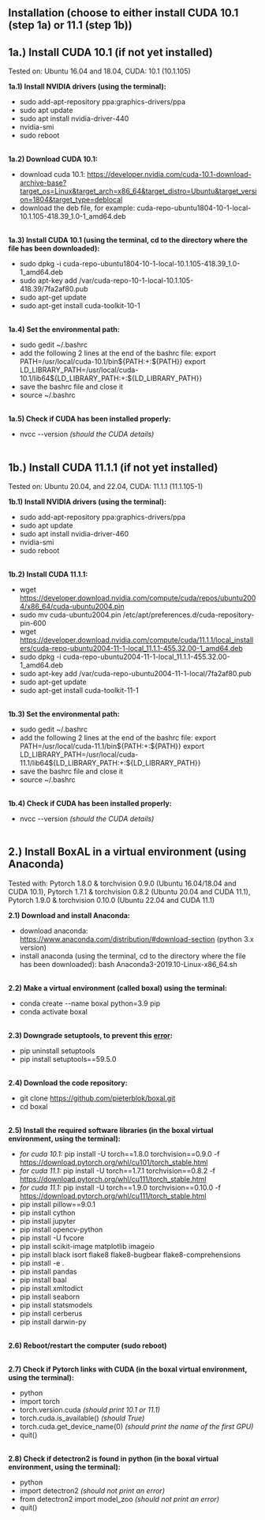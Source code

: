 ## Installation (choose to either install CUDA 10.1 (step 1a) or 11.1 (step 1b))

## 1a.) Install CUDA 10.1 (if not yet installed) 
Tested on: Ubuntu 16.04 and 18.04, CUDA: 10.1 (10.1.105)<br/> 

**1a.1) Install NVIDIA drivers (using the terminal):** 
- sudo add-apt-repository ppa:graphics-drivers/ppa
- sudo apt update
- sudo apt install nvidia-driver-440
- nvidia-smi
- sudo reboot <br/> <br/>

**1a.2) Download CUDA 10.1:** 
- download cuda 10.1: https://developer.nvidia.com/cuda-10.1-download-archive-base?target_os=Linux&target_arch=x86_64&target_distro=Ubuntu&target_version=1804&target_type=deblocal
- download the deb file, for example: cuda-repo-ubuntu1804-10-1-local-10.1.105-418.39_1.0-1_amd64.deb <br/> <br/>

**1a.3) Install CUDA 10.1 (using the terminal, cd to the directory where the file has been downloaded):** 
- sudo dpkg -i cuda-repo-ubuntu1804-10-1-local-10.1.105-418.39_1.0-1_amd64.deb
- sudo apt-key add /var/cuda-repo-10-1-local-10.1.105-418.39/7fa2af80.pub
- sudo apt-get update
- sudo apt-get install cuda-toolkit-10-1 <br/> <br/>

**1a.4) Set the environmental path:**
- sudo gedit ~/.bashrc
- add the following 2 lines at the end of the bashrc file:
export PATH=/usr/local/cuda-10.1/bin${PATH:+:${PATH}}
export LD_LIBRARY_PATH=/usr/local/cuda-10.1/lib64${LD_LIBRARY_PATH:+:${LD_LIBRARY_PATH}}
- save the bashrc file and close it
- source ~/.bashrc <br/> <br/>

**1a.5) Check if CUDA has been installed properly:**
- nvcc --version *(should the CUDA details)*<br/> <br/>


## 1b.) Install CUDA 11.1.1 (if not yet installed) 
Tested on: Ubuntu 20.04, and 22.04, CUDA: 11.1.1 (11.1.105-1)<br/> 

**1b.1) Install NVIDIA drivers (using the terminal):** 
- sudo add-apt-repository ppa:graphics-drivers/ppa
- sudo apt update
- sudo apt install nvidia-driver-460
- nvidia-smi
- sudo reboot <br/> <br/>

**1b.2) Install CUDA 11.1.1:** 
- wget https://developer.download.nvidia.com/compute/cuda/repos/ubuntu2004/x86_64/cuda-ubuntu2004.pin
- sudo mv cuda-ubuntu2004.pin /etc/apt/preferences.d/cuda-repository-pin-600
- wget https://developer.download.nvidia.com/compute/cuda/11.1.1/local_installers/cuda-repo-ubuntu2004-11-1-local_11.1.1-455.32.00-1_amd64.deb
- sudo dpkg -i cuda-repo-ubuntu2004-11-1-local_11.1.1-455.32.00-1_amd64.deb
- sudo apt-key add /var/cuda-repo-ubuntu2004-11-1-local/7fa2af80.pub
- sudo apt-get update
- sudo apt-get install cuda-toolkit-11-1 <br/> <br/>

**1b.3) Set the environmental path:**
- sudo gedit ~/.bashrc
- add the following 2 lines at the end of the bashrc file:
export PATH=/usr/local/cuda-11.1/bin${PATH:+:${PATH}}
export LD_LIBRARY_PATH=/usr/local/cuda-11.1/lib64${LD_LIBRARY_PATH:+:${LD_LIBRARY_PATH}}
- save the bashrc file and close it
- source ~/.bashrc <br/> <br/>

**1b.4) Check if CUDA has been installed properly:**
- nvcc --version *(should the CUDA details)*<br/> <br/>


## 2.) Install BoxAL in a virtual environment (using Anaconda)
Tested with: Pytorch 1.8.0 & torchvision 0.9.0 (Ubuntu 16.04/18.04 and CUDA 10.1), Pytorch 1.7.1 & torchvision 0.8.2 (Ubuntu 20.04 and CUDA 11.1), Pytorch 1.9.0 & torchvision 0.10.0 (Ubuntu 22.04 and CUDA 11.1) <br/>

**2.1) Download and install Anaconda:**
- download anaconda: https://www.anaconda.com/distribution/#download-section (python 3.x version)
- install anaconda (using the terminal, cd to the directory where the file has been downloaded): bash Anaconda3-2019.10-Linux-x86_64.sh <br/> <br/>

**2.2) Make a virtual environment (called boxal) using the terminal:**
- conda create --name boxal python=3.9 pip
- conda activate boxal <br/> <br/>

**2.3) Downgrade setuptools, to prevent this [error](https://github.com/facebookresearch/detectron2/issues/3811):**
- pip uninstall setuptools
- pip install setuptools==59.5.0 <br/> <br/>

**2.4) Download the code repository:**
- git clone https://github.com/pieterblok/boxal.git
- cd boxal <br/> <br/>

**2.5) Install the required software libraries (in the boxal virtual environment, using the terminal):**
- *for cuda 10.1:* pip install -U torch==1.8.0 torchvision==0.9.0 -f https://download.pytorch.org/whl/cu101/torch_stable.html 
- *for cuda 11.1:* pip install -U torch==1.7.1 torchvision==0.8.2 -f https://download.pytorch.org/whl/cu111/torch_stable.html
- *for cuda 11.1:* pip install -U torch==1.9.0 torchvision==0.10.0 -f https://download.pytorch.org/whl/cu111/torch_stable.html
- pip install pillow==9.0.1
- pip install cython
- pip install jupyter
- pip install opencv-python
- pip install -U fvcore
- pip install scikit-image matplotlib imageio
- pip install black isort flake8 flake8-bugbear flake8-comprehensions
- pip install -e .
- pip install pandas
- pip install baal 
- pip install xmltodict 
- pip install seaborn 
- pip install statsmodels 
- pip install cerberus
- pip install darwin-py <br/> <br/>

**2.6) Reboot/restart the computer (sudo reboot)** <br/> <br/>

**2.7) Check if Pytorch links with CUDA (in the boxal virtual environment, using the terminal):**
- python
- import torch
- torch.version.cuda *(should print 10.1 or 11.1)*
- torch.cuda.is_available() *(should True)*
- torch.cuda.get_device_name(0) *(should print the name of the first GPU)*
- quit() <br/> <br/>

**2.8) Check if detectron2 is found in python (in the boxal virtual environment, using the terminal):**
- python
- import detectron2 *(should not print an error)*
- from detectron2 import model_zoo *(should not print an error)*
- quit() <br/>
